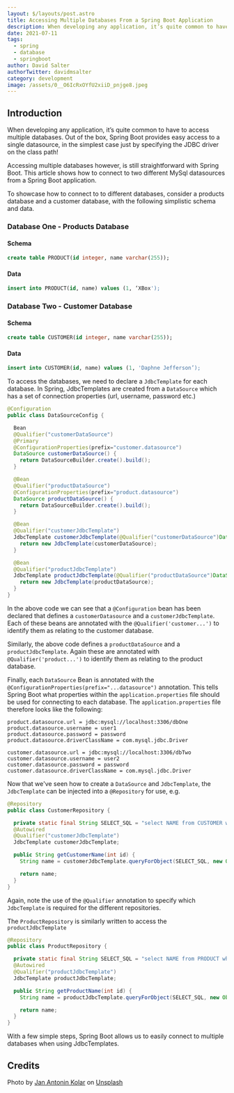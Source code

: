 ```yaml
---
layout: $/layouts/post.astro
title: Accessing Multiple Databases From a Spring Boot Application
description: When developing any application, it’s quite common to have to access multiple databases. Out of the box, Spring Boot provides easy access to a single datasource, in the simplest case just by specifying the JDBC driver on the class path!
date: 2021-07-11
tags:
  - spring
  - database
  - springboot
author: David Salter
authorTwitter: davidmsalter
category: development
image: /assets/0__O6IcRxOYfU2xiiD_pnjge8.jpeg
---
```


## Introduction

When developing any application, it’s quite common to have to access multiple databases. Out of the box, Spring Boot provides easy access to a single datasource, in the simplest case just by specifying the JDBC driver on the class path!

Accessing multiple databases however, is still straightforward with Spring Boot. This article shows how to connect to two different MySql datasources from a Spring Boot application.

To showcase how to connect to to different databases, consider a products database and a customer database, with the following simplistic schema and data.

### Database One - Products Database

#### Schema

```sql
create table PRODUCT(id integer, name varchar(255));
```

#### Data

```sql
insert into PRODUCT(id, name) values (1, ‘XBox');
```

### Database Two - Customer Database

#### Schema

```sql
create table CUSTOMER(id integer, name varchar(255));
```

#### Data

```sql
insert into CUSTOMER(id, name) values (1, 'Daphne Jefferson’);
```

To access the databases, we need to declare a `JdbcTemplate` for each database. In Spring, JdbcTemplates are created from a `DataSource` which has a set of connection properties (url, username, password etc.)

```java
@Configuration
public class DataSourceConfig {

  Bean
  @Qualifier("customerDataSource")
  @Primary
  @ConfigurationProperties(prefix="customer.datasource")
  DataSource customerDataSource() {
    return DataSourceBuilder.create().build();
  }

  @Bean
  @Qualifier("productDataSource")
  @ConfigurationProperties(prefix="product.datasource")
  DataSource productDataSource() {
    return DataSourceBuilder.create().build();
  }

  @Bean
  @Qualifier("customerJdbcTemplate")
  JdbcTemplate customerJdbcTemplate(@Qualifier("customerDataSource")DataSource customerDataSource) {
    return new JdbcTemplate(customerDataSource);
  }

  @Bean
  @Qualifier("productJdbcTemplate")
  JdbcTemplate productJdbcTemplate(@Qualifier("productDataSource")DataSource productDataSource) {
    return new JdbcTemplate(productDataSource);
  }
}
```

In the above code we can see that a `@Configuration` bean has been declared that defines a `customerDatasource` and a `customerJdbcTemplate`. Each of these beans are annotated with the `@Qualifier('customer...')` to identify them as relating to the customer database.

Similarly, the above code defines a `productDataSource` and a `productJdbcTemplate`. Again these are annotated with `@Qualifier('product...')` to identify them as relating to the product database.

Finally, each `DataSource` Bean is annotated with the `@ConfigurationProperties(prefix="...datasource")` annotation. This tells Spring Boot what properties within the `application.properties` file should be used for connecting to each database. The `application.properties` file therefore looks like the following:

```properties
product.datasource.url = jdbc:mysql://localhost:3306/dbOne
product.datasource.username = user1
product.datasource.password = password
product.datasource.driverClassName = com.mysql.jdbc.Driver

customer.datasource.url = jdbc:mysql://localhost:3306/dbTwo
customer.datasource.username = user2
customer.datasource.password = password
customer.datasource.driverClassName = com.mysql.jdbc.Driver
```

Now that we've seen how to create a `DataSource` and `JdbcTemplate`, the `JdbcTemplate` can be injected into a `@Repository` for use, e.g.

```java
@Repository
public class CustomerRepository {

  private static final String SELECT_SQL = "select NAME from CUSTOMER where ID=?";
  @Autowired
  @Qualifier("customerJdbcTemplate")
  JdbcTemplate customerJdbcTemplate;

  public String getCustomerName(int id) {
    String name = customerJdbcTemplate.queryForObject(SELECT_SQL, new Object[] {id}, String.class);

    return name;
  }
}
```

Again, note the use of the `@Qualifier` annotation to specify which `JdbcTemplate` is required for the different repositories.

The `ProductRepository` is similarly written to access the `productJdbcTemplate`

```java
@Repository
public class ProductRepository {

  private static final String SELECT_SQL = "select NAME from PRODUCT where ID=?";
  @Autowired
  @Qualifier("productJdbcTemplate")
  JdbcTemplate productJdbcTemplate;

  public String getProductName(int id) {
    String name = productJdbcTemplate.queryForObject(SELECT_SQL, new Object[] {id}, String.class);

    return name;
  }
}
```

With a few simple steps, Spring Boot allows us to easily connect to multiple databases when using JdbcTemplates.

## Credits

Photo by [Jan Antonin Kolar](https://unsplash.com/@jankolar?utm_source=medium&utm_medium=referral) on [Unsplash](https://unsplash.com/?utm_source=medium&utm_medium=referral)
